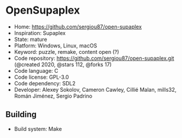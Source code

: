 # OpenSupaplex

- Home: https://github.com/sergiou87/open-supaplex
- Inspiration: Supaplex
- State: mature
- Platform: Windows, Linux, macOS
- Keyword: puzzle, remake, content open (?)
- Code repository: https://github.com/sergiou87/open-supaplex.git (@created 2020, @stars 112, @forks 17)
- Code language: C
- Code license: GPL-3.0
- Code dependency: SDL2
- Developer: Alexey Sokolov, Cameron Cawley, Cillié Malan, mills32, Román Jiménez, Sergio Padrino

## Building

- Build system: Make
